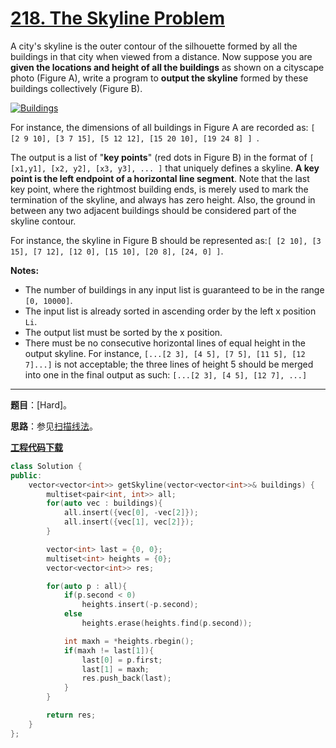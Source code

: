 # [218. The Skyline Problem](https://leetcode.com/problems/the-skyline-problem/)

A city's skyline is the outer contour of the silhouette formed by all the buildings in that city when viewed from a distance. Now suppose you are **given the locations and height of all the buildings** as shown on a cityscape photo (Figure A), write a program to **output the skyline** formed by these buildings collectively (Figure B).

[![Buildings](https://assets.leetcode.com/uploads/2018/10/22/skyline1.png) ](https://leetcode.com/static/images/problemset/skyline1.jpg)

For instance, the dimensions of all buildings in Figure A are recorded as: `[ [2 9 10], [3 7 15], [5 12 12], [15 20 10], [19 24 8] ] `.

The output is a list of "**key points**" (red dots in Figure B) in the format of `[ [x1,y1], [x2, y2], [x3, y3], ... ]` that uniquely defines a skyline. **A key point is the left endpoint of a horizontal line segment**. Note that the last key point, where the rightmost building ends, is merely used to mark the termination of the skyline, and always has zero height. Also, the ground in between any two adjacent buildings should be considered part of the skyline contour.

For instance, the skyline in Figure B should be represented as:`[ [2 10], [3 15], [7 12], [12 0], [15 10], [20 8], [24, 0] ]`.

**Notes:**

- The number of buildings in any input list is guaranteed to be in the range `[0, 10000]`.
- The input list is already sorted in ascending order by the left x position `Li`.
- The output list must be sorted by the x position.
- There must be no consecutive horizontal lines of equal height in the output skyline. For instance, `[...[2 3], [4 5], [7 5], [11 5], [12 7]...]` is not acceptable; the three lines of height 5 should be merged into one in the final output as such: `[...[2 3], [4 5], [12 7], ...]`

-----

**题目**：[Hard]。

**思路**：参见[扫描线法](https://leetcode-cn.com/problems/the-skyline-problem/solution/218tian-ji-xian-wen-ti-sao-miao-xian-fa-by-ivan_al/)。

[**工程代码下载**](https://github.com/shenkh/leetcode)

```cpp
class Solution {
public:
    vector<vector<int>> getSkyline(vector<vector<int>>& buildings) {
        multiset<pair<int, int>> all;
        for(auto vec : buildings){
            all.insert({vec[0], -vec[2]});
            all.insert({vec[1], vec[2]});
        }

        vector<int> last = {0, 0};
        multiset<int> heights = {0};
        vector<vector<int>> res;

        for(auto p : all){
            if(p.second < 0)
                heights.insert(-p.second);
            else
                heights.erase(heights.find(p.second));

            int maxh = *heights.rbegin();
            if(maxh != last[1]){
                last[0] = p.first;
                last[1] = maxh;
                res.push_back(last);
            }
        }

        return res;
    }
};
```
